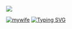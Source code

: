 ![](https://komarev.com/ghpvc/?username=antonkomarev&color=b5b5b5&label=۶ৎ)


[![mywife](https://github.com/user-attachments/assets/0933893c-d0a0-4309-b26f-3e55fcd00fa7)](https://rentry.co/vicimising)
[![Typing SVG](https://readme-typing-svg.demolab.com?font=Bebas+Neue&pause=100&color=B5B5B5&width=435&lines=Oh+no+..m+my+wifeh.....+MY+WIFE%3F%3F%3F%3F;MMMMMMYYYYYY+WWWWWWWIIIIIFFFFEEEEEEEEEEEEEEEEEEEEEEEEEE;UEE%F0%9F%98%AD%F0%9F%A5%BA%F0%9F%92%A7Eu%F0%9F%92%A7%F0%9F%92%A7E+E+%F0%9F%98%AD%F0%9F%98%AD+E+EUE%F0%9F%A5%BA%F0%9F%A5%BA%F0%9F%98%ADUUUUE%F0%9F%98%AD%F0%9F%A5%BA%F0%9F%92%A7%F0%9F%A5%BA%F0%9F%98%ADue%F0%9F%92%A7ee%F0%9F%98%AD%F0%9F%A5%BA%F0%9F%92%A7ue%F0%9F%A5%BAe+e+e%F0%9F%98%AD+e%F0%9F%92%A7%F0%9F%A5%BA%F0%9F%98%AD+Uueuuue%F0%9F%92%A7%F0%9F%92%A7ue%F0%9F%98%AD%F0%9F%A5%BAee+e%F0%9F%A5%BA%F0%9F%A5%BA%F0%9F%98%ADeUE%F0%9F%92%A7%F0%9F%A5%BA%F0%9F%92%A7EEE%F0%9F%92%A7%F0%9F%92%A7%F0%9F%98%ADU+E%F0%9F%A5%BA%F0%9F%98%AD+EE+H%F0%9F%92%A7%F0%9F%A5%BA%F0%9F%98%AD+E+EUU%F0%9F%92%A7%F0%9F%A5%BA%F0%9F%98%ADUUEHH%F0%9F%A5%BA%F0%9F%92%A7%F0%9F%98%ADEUEH%F0%9F%A5%BA%F0%9F%98%AD%F0%9F%92%A7%F0%9F%92%A7ue+e%F0%9F%98%AD%F0%9F%98%AD+eeeeee%F0%9F%92%A7%F0%9F%92%A7%F0%9F%92%A7uu%F0%9F%A5%BA%F0%9F%98%ADhh%F0%9F%98%AD%F0%9F%A5%BA+uUEEE%F0%9F%A5%BA%F0%9F%98%AD%F0%9F%92%A7uuuue%F0%9F%92%A7%F0%9F%98%AD%F0%9F%A5%BA%F0%9F%98%AD)](https://git.io/typing-svg)
